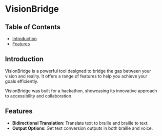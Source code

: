 # VisionBridge

## Table of Contents
- [Introduction](#introduction)
- [Features](#features)

## Introduction
VisionBridge is a powerful tool designed to bridge the gap between your vision and reality. It offers a range of features to help you achieve your goals efficiently.

VisionBridge was built for a hackathon, showcasing its innovative approach to accessibility and collaboration.

## Features
- **Bidirectional Translation**: Translate text to braille and braille to text.
- **Output Options**: Get text conversion outputs in both braille and voice.


